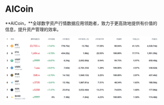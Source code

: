 # AICoin

**AICoin，**全球数字资产行情数据应用领跑者，致力于更高效地提供有价值的信息，提升资产管理的效率。





![image-20220720200658596](image-20220720200658596.png)

